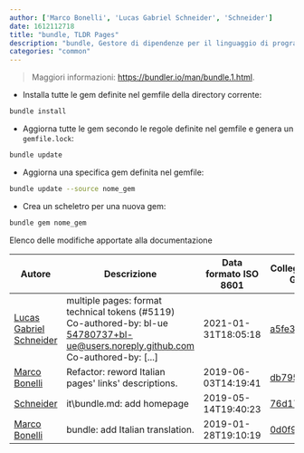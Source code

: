 ```yaml
---
author: ['Marco Bonelli', 'Lucas Gabriel Schneider', 'Schneider']
date: 1612112718
title: "bundle, TLDR Pages"
description: "bundle, Gestore di dipendenze per il linguaggio di programmazione Ruby."
categories: "common"
---
```

> Maggiori informazioni: <https://bundler.io/man/bundle.1.html>.

- Installa tutte le gem definite nel gemfile della directory corrente:

```bash
bundle install
```

- Aggiorna tutte le gem secondo le regole definite nel gemfile e genera un `gemfile.lock`:

```bash
bundle update
```

- Aggiorna una specifica gem definita nel gemfile:

```bash
bundle update --source nome_gem
```

- Crea un scheletro per una nuova gem:

```bash
bundle gem nome_gem
```
Elenco delle modifiche apportate alla documentazione


Autore | Descrizione | Data formato ISO 8601 | Collegamento a GitHub
------|-----|-----|-----
[Lucas Gabriel Schneider](mailto:casdpa@gmail.com) | multiple pages: format technical tokens (#5119) Co-authored-by: bl-ue <54780737+bl-ue@users.noreply.github.com> Co-authored-by: [...] | 2021-01-31T18:05:18 | [a5fe31bc47ae](https://github.com/tldr-pages/tldr/commit/a5fe31bc47aece3efa5e66b52b3cf384f27d5d72)
[Marco Bonelli](mailto:marco@mebeim.net) | Refactor: reword Italian pages' links' descriptions. | 2019-06-03T14:19:41 | [db7959947301](https://github.com/tldr-pages/tldr/commit/db795994730108131d36e7a50b67378e79e27c10)
[Schneider](mailto:lucas.schneider@sap.com) | it\bundle.md: add homepage | 2019-05-14T19:40:23 | [76d17a7f6072](https://github.com/tldr-pages/tldr/commit/76d17a7f6072d9c128858113b1300d5084757cc7)
[Marco Bonelli](mailto:mb5.marcob@gmail.com) | bundle: add Italian translation. | 2019-01-28T19:10:19 | [0d0f90738f93](https://github.com/tldr-pages/tldr/commit/0d0f90738f930217262814b87c41bfa763522ad4)


